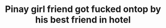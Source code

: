 ---
layout: post
title: Pinay girl friend got fucked ontop by his best friend in hotel
duration: '09:22'
view: 280
rate: 2
video: 'https://flashservice.xvideos.com/embedframe/27243343'
category: 
 - amateur
 - beautiful
 - brunette
 - caught
 - curvy
 - pinay-interracial
 - pinay
 - pov
 - rough
 - student
tags: 
 - pinay-sex
priority: 0.9
changefreq: daily
---